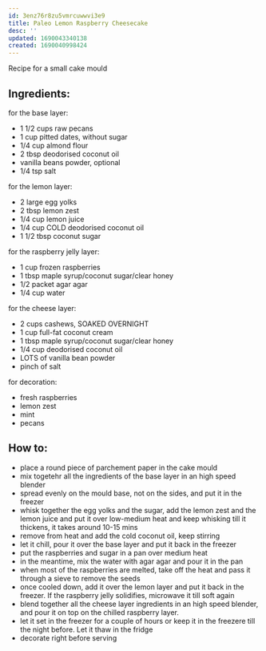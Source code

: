 ```yaml
---
id: 3enz76r8zu5vmrcuwwvi3e9
title: Paleo Lemon Raspberry Cheesecake
desc: ''
updated: 1690043340138
created: 1690040998424
---
```

Recipe for a small cake mould

## Ingredients:

for the base layer:
* 1 1/2 cups raw pecans
* 1 cup pitted dates, without sugar
* 1/4 cup almond flour
* 2 tbsp deodorised coconut oil
* vanilla beans powder, optional
* 1/4 tsp salt

for the lemon layer:
* 2 large egg yolks
* 2 tbsp lemon zest
* 1/4 cup lemon juice
* 1/4 cup COLD deodorised coconut oil
* 1 1/2 tbsp coconut sugar

for the raspberry jelly layer:
* 1 cup frozen raspberries
* 1 tbsp maple syrup/coconut sugar/clear honey
* 1/2 packet agar agar
* 1/4 cup water

for the cheese layer:
* 2 cups cashews, SOAKED OVERNIGHT
* 1 cup full-fat coconut cream
* 1 tbsp maple syrup/coconut sugar/clear honey
* 1/4 cup deodorised coconut oil
* LOTS of vanilla bean powder
* pinch of salt

for decoration:
* fresh raspberries
* lemon zest
* mint
* pecans

## How to:
* place a round piece of parchement paper in the cake mould
* mix togetehr all the ingredients of the base layer in an high speed blender
* spread evenly on the mould base, not on the sides, and put it in the freezer
* whisk together the egg yolks and the sugar, add the lemon zest and the lemon juice and put it over low-medium heat and keep whisking till it thickens, it takes around 10-15 mins
* remove from heat and add the cold coconut oil, keep stirring
* let it chill, pour it over the base layer and put it back in the freezer
* put the raspberries and sugar in a pan over medium heat
* in the meantime, mix the water with agar agar and pour it in the pan
* when most of the raspberries are melted, take off the heat and pass it through a sieve to remove the seeds
* once cooled down, add it over the lemon layer and put it back in the freezer. If the raspberry jelly solidifies, microwave it till soft again
* blend together all the cheese layer ingredients in an high speed blender, and pour it on top on the chilled raspberry layer.
* let it set in the freezer for a couple of hours or keep it in the freezere till the night before. Let it thaw in the fridge
* decorate right before serving



